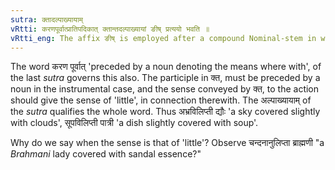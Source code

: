 ```yaml
---
sutra: क्तादल्पाख्यायाम्
vRtti: करणपूर्वात्प्रातिपदिकात् क्तान्तदल्पाख्यायां ङीष् प्रत्ययो भवति ॥
vRtti_eng: The affix ङीष् is employed after a compound Nominal-stem in which a name denoting the means wherewith, is the first member, and the second member is a word formed by the Participle क्त, when the sense is that of 'a small quantity'.
---
```

The word करण पूर्वात् 'preceded by a noun denoting the means where with', of the last _sutra_ governs this also. The participle in क्त, must be preceded by a noun in the instrumental case, and the sense conveyed by क्त, to the action should give the sense of 'little', in connection therewith. The अल्पाख्यायाम् of the _sutra_ qualifies the whole word. Thus अभ्रविलिप्ती द्यौः 'a sky covered slightly with clouds', सूपविलिप्ती पात्री 'a dish slightly covered with soup'.

Why do we say when the sense is that of 'little'? Observe चन्दनानुलिप्ता ब्राह्मणी "a _Brahmani_ lady covered with sandal essence?"
